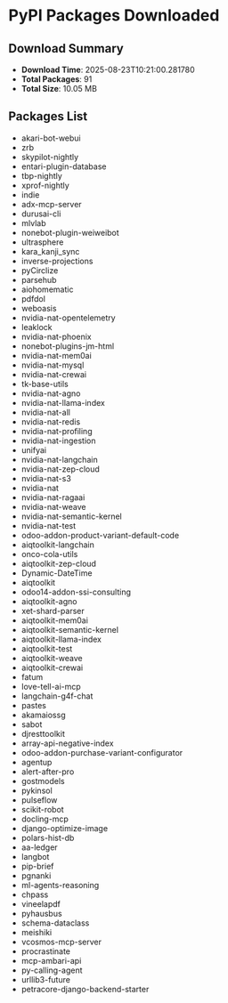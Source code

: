 # PyPI Packages Downloaded

## Download Summary
- **Download Time**: 2025-08-23T10:21:00.281780
- **Total Packages**: 91
- **Total Size**: 10.05 MB

## Packages List
- akari-bot-webui
- zrb
- skypilot-nightly
- entari-plugin-database
- tbp-nightly
- xprof-nightly
- indie
- adx-mcp-server
- durusai-cli
- mlvlab
- nonebot-plugin-weiweibot
- ultrasphere
- kara_kanji_sync
- inverse-projections
- pyCirclize
- parsehub
- aiohomematic
- pdfdol
- weboasis
- nvidia-nat-opentelemetry
- leaklock
- nvidia-nat-phoenix
- nonebot-plugins-jm-html
- nvidia-nat-mem0ai
- nvidia-nat-mysql
- nvidia-nat-crewai
- tk-base-utils
- nvidia-nat-agno
- nvidia-nat-llama-index
- nvidia-nat-all
- nvidia-nat-redis
- nvidia-nat-profiling
- nvidia-nat-ingestion
- unifyai
- nvidia-nat-langchain
- nvidia-nat-zep-cloud
- nvidia-nat-s3
- nvidia-nat
- nvidia-nat-ragaai
- nvidia-nat-weave
- nvidia-nat-semantic-kernel
- nvidia-nat-test
- odoo-addon-product-variant-default-code
- aiqtoolkit-langchain
- onco-cola-utils
- aiqtoolkit-zep-cloud
- Dynamic-DateTime
- aiqtoolkit
- odoo14-addon-ssi-consulting
- aiqtoolkit-agno
- xet-shard-parser
- aiqtoolkit-mem0ai
- aiqtoolkit-semantic-kernel
- aiqtoolkit-llama-index
- aiqtoolkit-test
- aiqtoolkit-weave
- aiqtoolkit-crewai
- fatum
- love-tell-ai-mcp
- langchain-g4f-chat
- pastes
- akamaiossg
- sabot
- djresttoolkit
- array-api-negative-index
- odoo-addon-purchase-variant-configurator
- agentup
- alert-after-pro
- gostmodels
- pykinsol
- pulseflow
- scikit-robot
- docling-mcp
- django-optimize-image
- polars-hist-db
- aa-ledger
- langbot
- pip-brief
- pgnanki
- ml-agents-reasoning
- chpass
- vineelapdf
- pyhausbus
- schema-dataclass
- meishiki
- vcosmos-mcp-server
- procrastinate
- mcp-ambari-api
- py-calling-agent
- urllib3-future
- petracore-django-backend-starter
